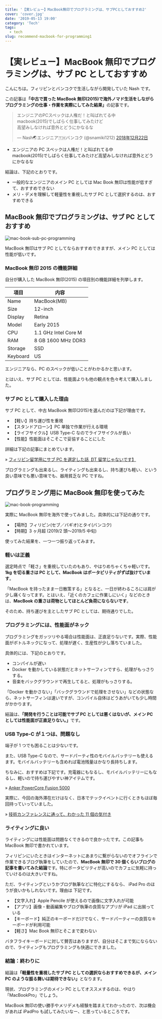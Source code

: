 ```yaml
---
title: '【実レビュー】MacBook無印でプログラミングは、サブPCとしておすすめ2'
cover: 'cover.jpg'
date: '2019-05-13 19:00'
category: 'Tech'
tags:
  - tech
slug: recommend-macbook-for-programming1
---
```


# 【実レビュー】MacBook 無印でプログラミングは、サブ PC としておすすめ

こんにちは。フィリピンとバンコクで生活しながら開発していた Nash です。

この記事は<b>「中古で買った MacBook 無印(2015)で海外ノマド生活をしながらプログラミングの仕事・作業を実際にしてみた結果」</b>の記事です。

<blockquote class="twitter-tweet" data-lang="ja"><p lang="ja" dir="ltr">エンジニアのPCスペックは人権だ！と叫ばれてる中<br>macbook(2015)でしばらく仕事してみたけど<br>高望みしなければ意外とどうにかなるな</p>&mdash; Nash🌏エンジニア🇹🇭バンコク (@snamiki1212) <a href="https://twitter.com/snamiki1212/status/1076377911718891520?ref_src=twsrc%5Etfw">2018年12月22日</a></blockquote>
<script async src="https://platform.twitter.com/widgets.js" charset="utf-8"></script>

- エンジニアの PC スペックは人権だ！と叫ばれてる中<br>macbook(2015)でしばらく仕事してみたけど高望みしなければ意外とどうにかなるな

結論は、下記のとおりです。

- 一般的なエンジニアのメイン PC としては Mac Book 無印は性能が低すぎて、おすすめできない
- メリ・デメを理解して軽量性を重視したサブ PC として選択するのは、おすすめできる

## MacBook 無印でプログラミングは、サブ PC としておすすめ

![mac-book-sub-pc-programming](1.jpg)

MacBook 無印はサブ PC としてならおすすめできますが、メイン PC としては性能が低いです。

### MacBook 無印 2015 の機能詳細

自分が購入した MacBook 無印(2015) の項目別の機能詳細を列挙します。

| 項目     | 内容                 |
| -------- | -------------------- |
| Name     | MacBook(MB)          |
| Size     | 12-inch              |
| Display  | Retina               |
| Model    | Early 2015           |
| CPU      | 1.1 GHz Intel Core M |
| RAM      | 8 GB 1600 MHz DDR3   |
| Storage  | SSD                  |
| Keyboard | US                   |

エンジニアなら、PC のスペックが低いことがわかるかと思います。

とはいえ、サブ PC としては、性能面よりも他の観点を色々考えて購入しました。

### サブ PC として購入した理由

サブ PC として、中古 MacBook 無印(2015)を選んだのは下記が理由です。

- 【軽い】持ち運び性を重視
- 【スタンドアローン】PC 単独で作業が行える環境
- 【ライフサイクル】USB Type-C なのでライフサイクルが長い
- 【性能】性能面はそこそこで妥協することにした

詳細は下記の記事にまとめています。

» [フィリピン留学用にサブ PC を選定した話【IT 留学じゃないです】](./philippines-select-sub-pc)

プログラミングも出来るし、ライティングも出来るし、持ち運びも軽い、という良い意味でも悪い意味でも、器用貧乏な PC ですね。

## プログラミング用に MacBook 無印を使ってみた

![mac-book-programming](2.jpg)

実際に MacBook 無印を海外で使ってみました。具体的には下記の通りです。

- 【場所】フィリピン(セブ／バギオ)とタイ(バンコク)
- 【時期】3 ヶ月超 (2019/2 頭〜2019/5 中旬)

使ってみた結果を、一つ一つ振り返ってみます。

### 軽いは正義

選定時点で「軽さ」を重視していたのもあり、やはりめちゃくちゃ軽いです。<b>1kg を切る重さは PC として、MacBook はポータビリティがずば抜けています</b>。

「MacBook を持ったまま一日散策する」となると、一日が終わるころには肩が少し痛くなってます。とはいえ、「近くのカフェに作業しにいく」などのときは、<b>MacBook の重さは荷物としてほとんど負荷にならないです</b>。

そのため、持ち運びを主としたサブ PC としては、期待通りでした。

### プログラミングには、性能面がネック

プログラミングをガッツリやる場合は性能面は、正直足りないです。実際、性能面がボトルネックになって、処理が遅く、生産性が少し落ちていました。

具体的には、下記のとおりです。

- コンパイルが遅い
- Docker を動かしている状態だとネットサーフィンですら、処理がもっさりする。
- 音楽をバックグラウンドで再生してると、処理がもっさりする。

「Docker を動かさない」「バックグラウンドで処理をさせない」などの状態なら、ネットサーフィンは速いですが、コンパイル自体はどうあがいても少し時間がかかります。

結論は、<b>「開発を行うことは可能でサブ PC としては悪くはないが、メイン PC としては性能面が正直足りない。」</b>です。

### USB Type-C が１つは、問題なし

端子が 1 つでも困ることは少ないです。

また、USB Type-C なので、サードパーティ性のモバイルバッテリーも使えるます。モバイルバッテリーも含めれば電池残量はかなり長持ちします。

ちなみに、おすすめは下記です。充電器にもなるし、モバイルバッテリーにもなるし、軽いので持ち運びやすい神アイテムです。

» [Anker PowerCore Fusion 5000](https://www.ankerjapan.com/category/BATTERY/A1621.html)

実際に、今回の海外滞在だけはなく、日本でテックイベントに行くときもほぼ毎回持っていっていました。

» [技術カンファレンスに通って、わかった 11 個の気付き](https://snamiki1212.com/result-of-going-to-conference)

### ライティングに良い

ライティングには性能面は問題なくできるので良かったです。この記事も MacBook 無印で書かれています。

フィリピンにいたときはインターネットにあまりに繋がらないのでオフラインで作業できるブログ執筆をしていたので、<b>MacBook 無印で 30 個くらいブログの記事を書いてみた結論</b>です。特にポータビリティが高いのでカフェに気軽に持っていけるのは大きいですね。

ただ、ライティングというかブログ執筆などに特化にするなら、 iPad Pro のほうが良いかもしれないです。理由は 下記です。

- 【文字入れ】Apple Pencile が使えるので画像に文字入れが可能
- 【アプリ】画像・動画編集やブログ執筆の良質なアプリが iPad に出揃っている
- 【キーボード】純正のキーボードだけでなく、サードパーティーの良質なキーボードが利用可能
- 【軽さ】Mac Book 無印とそこまで変わない

バタフライキーボードに対して賛否はありますが、自分はそこまで気にならないので、ライティングもプログラミングも快適にできました。

### 結論：終わりに

結論は<b>「軽量性を重視したサブ PC としての選択ならおすすめできるが、メイン PC のような振る舞いは期待できない」</b>となります。

現状、プログラミングのメイン PC としてオススメするのは、やはり「MacBookPro」でしょう。

MacBook 無印の使い勝手やメリデメも経験を踏まえてわかったので、次は機会があれば iPadPro も試してみたいなー、と思っているところです。

```

```
